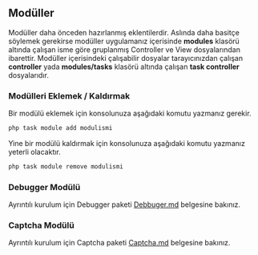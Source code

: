 
## Modüller

Modüller daha önceden hazırlanmış eklentilerdir. Aslında daha basitçe söylemek gerekirse modüller uygulamanız içerisinde <b>modules</b> klasörü altında çalışan isme göre gruplanmış Controller ve View dosyalarından ibarettir. Modüller içerisindeki çalışabilir dosyalar tarayıcınızdan çalışan <b>controller</b> yada <b>modules/tasks</b> klasörü altında çalışan <b>task controller</b> dosyalarıdır.

### Modülleri Eklemek / Kaldırmak

Bir modülü eklemek için konsolunuza aşağıdaki komutu yazmanız gerekir.

```php
php task module add modulismi
```

Yine bir modülü kaldırmak için konsolunuza aşağıdaki komutu yazmanız yeterli olacaktır.

```php
php task module remove modulismi
```

### Debugger Modülü

Ayrıntılı kurulum için Debugger paketi [Debbuger.md](/Http/Docs/tr/Debugger.md) belgesine bakınız.

### Captcha Modülü

Ayrıntılı kurulum için Captcha paketi [Captcha.md](/Captcha/Docs/tr/Captcha.md) belgesine bakınız.
